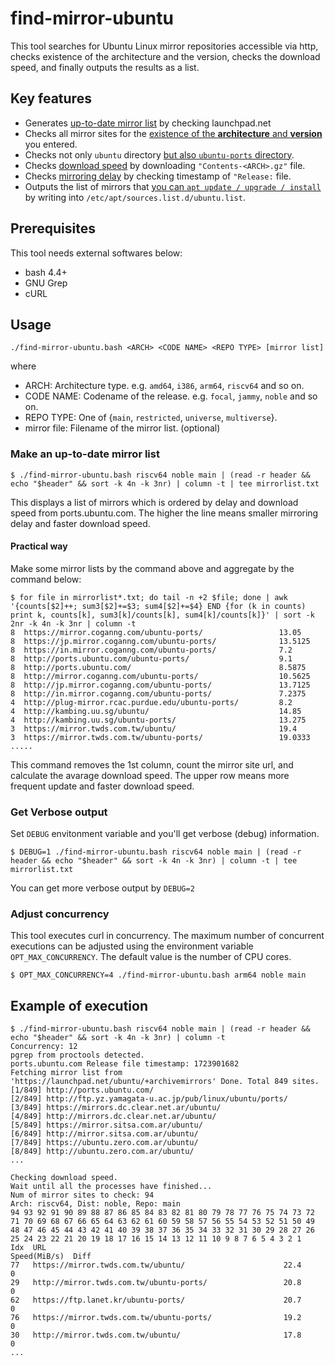 # find-mirror-ubuntu

This tool searches for Ubuntu Linux mirror repositories accessible via http, checks existence of the architecture and the version, checks the download speed, and finally outputs the results as a list.

## Key features

- Generates <ins>up-to-date mirror list</ins> by checking launchpad.net
- Checks all mirror sites for the <ins>existence of the **architecture** and **version**</ins> you entered.
- Checks not only `ubuntu` directory <ins>but also `ubuntu-ports` directory</ins>.
- Checks <ins>download speed</ins> by downloading `"Contents-<ARCH>.gz"` file.
- Checks <ins>mirroring delay</ins> by checking timestamp of `"Release:` file.
- Outputs the list of mirrors that <ins>you can `apt update / upgrade / install`</ins> by writing into `/etc/apt/sources.list.d/ubuntu.list`.

## Prerequisites

This tool needs external softwares below:

- bash 4.4+
- GNU Grep
- cURL

## Usage

    ./find-mirror-ubuntu.bash <ARCH> <CODE NAME> <REPO TYPE> [mirror list]

where

- ARCH: Architecture type. e.g. `amd64`, `i386`, `arm64`, `riscv64` and so on.
- CODE NAME: Codename of the release. e.g. `focal`, `jammy`, `noble` and so on.
- REPO TYPE: One of {`main`, `restricted`, `universe`, `multiverse`}.
- mirror file: Filename of the mirror list. (optional)

### Make an up-to-date mirror list

```console
$ ./find-mirror-ubuntu.bash riscv64 noble main | (read -r header && echo "$header" && sort -k 4n -k 3nr) | column -t | tee mirrorlist.txt
```

This displays a list of mirrors which is ordered by delay and download speed from ports.ubuntu.com. The higher the line means smaller mirroring delay and faster download speed.

#### Practical way

Make some mirror lists by the command above and aggregate by the command below:

```console
$ for file in mirrorlist*.txt; do tail -n +2 $file; done | awk '{counts[$2]++; sum3[$2]+=$3; sum4[$2]+=$4} END {for (k in counts) print k, counts[k], sum3[k]/counts[k], sum4[k]/counts[k]}' | sort -k 2nr -k 4n -k 3nr | column -t
8  https://mirror.coganng.com/ubuntu-ports/                 13.05
8  https://jp.mirror.coganng.com/ubuntu-ports/              13.5125
8  https://in.mirror.coganng.com/ubuntu-ports/              7.2
8  http://ports.ubuntu.com/ubuntu-ports/                    9.1
8  http://ports.ubuntu.com/                                 8.5875
8  http://mirror.coganng.com/ubuntu-ports/                  10.5625
8  http://jp.mirror.coganng.com/ubuntu-ports/               13.7125
8  http://in.mirror.coganng.com/ubuntu-ports/               7.2375
4  http://plug-mirror.rcac.purdue.edu/ubuntu-ports/         8.2
4  http://kambing.uu.sg/ubuntu/                             14.85
4  http://kambing.uu.sg/ubuntu-ports/                       13.275
3  https://mirror.twds.com.tw/ubuntu/                       19.4
3  https://mirror.twds.com.tw/ubuntu-ports/                 19.0333
.....
```

This command removes the 1st column, count the mirror site url, and calculate the avarage download speed. The upper row means more frequent update and faster download speed.

### Get Verbose output

Set `DEBUG` envitonment variable and you'll get verbose (debug) information.

```console
$ DEBUG=1 ./find-mirror-ubuntu.bash riscv64 noble main | (read -r header && echo "$header" && sort -k 4n -k 3nr) | column -t | tee mirrorlist.txt
```
You can get more verbose output by `DEBUG=2`


### Adjust concurrency

This tool executes curl in concurrency. The maximum number of concurrent executions can be adjusted using the environment variable `OPT_MAX_CONCURRENCY`. The default value is the number of CPU cores.

```console
$ OPT_MAX_CONCURRENCY=4 ./find-mirror-ubuntu.bash arm64 noble main
```

## Example of execution

```console
$ ./find-mirror-ubuntu.bash riscv64 noble main | (read -r header && echo "$header" && sort -k 4n -k 3nr) | column -t
Concurrency: 12
pgrep from proctools detected.
ports.ubuntu.com Release file timestamp: 1723901682
Fetching mirror list from 'https://launchpad.net/ubuntu/+archivemirrors' Done. Total 849 sites.
[1/849] http://ports.ubuntu.com/
[2/849] http://ftp.yz.yamagata-u.ac.jp/pub/linux/ubuntu/ports/
[3/849] https://mirrors.dc.clear.net.ar/ubuntu/
[4/849] http://mirrors.dc.clear.net.ar/ubuntu/
[5/849] https://mirror.sitsa.com.ar/ubuntu/
[6/849] http://mirror.sitsa.com.ar/ubuntu/
[7/849] https://ubuntu.zero.com.ar/ubuntu/
[8/849] http://ubuntu.zero.com.ar/ubuntu/
...

Checking download speed.
Wait until all the processes have finished...
Num of mirror sites to check: 94
Arch: riscv64, Dist: noble, Repo: main
94 93 92 91 90 89 88 87 86 85 84 83 82 81 80 79 78 77 76 75 74 73 72 71 70 69 68 67 66 65 64 63 62 61 60 59 58 57 56 55 54 53 52 51 50 49 48 47 46 45 44 43 42 41 40 39 38 37 36 35 34 33 32 31 30 29 28 27 26 25 24 23 22 21 20 19 18 17 16 15 14 13 12 11 10 9 8 7 6 5 4 3 2 1
Idx  URL                                                     Speed(MiB/s)  Diff
77   https://mirror.twds.com.tw/ubuntu/                      22.4          0
29   http://mirror.twds.com.tw/ubuntu-ports/                 20.8          0
62   https://ftp.lanet.kr/ubuntu-ports/                      20.7          0
76   https://mirror.twds.com.tw/ubuntu-ports/                19.2          0
30   http://mirror.twds.com.tw/ubuntu/                       17.8          0
...
```
